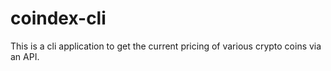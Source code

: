 # coindex-cli
This is a cli application to get the current pricing of various crypto coins via an API.
